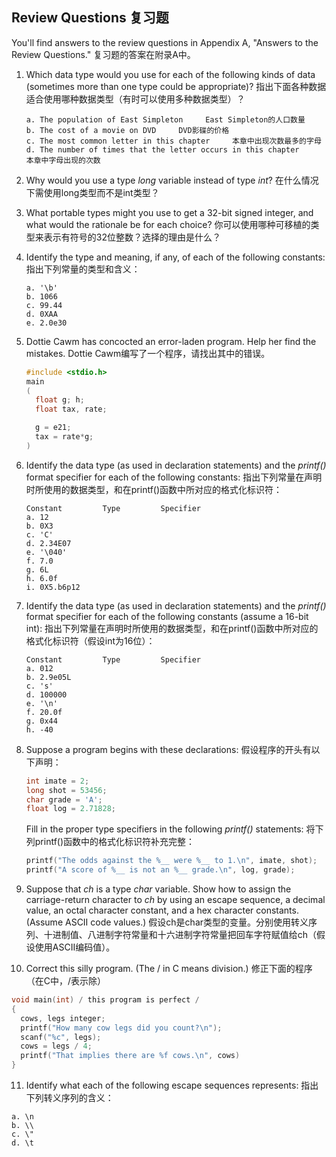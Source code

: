 ## Review Questions 复习题

You'll find answers to the review questions in Appendix A, "Answers to the Review Questions." 复习题的答案在附录A中。
1. Which data type would you use for each of the following kinds of data (sometimes more than one type could be appropriate)?
   指出下面各种数据适合使用哪种数据类型（有时可以使用多种数据类型）？
   ```text
   a. The population of East Simpleton     East Simpleton的人口数量
   b. The cost of a movie on DVD     DVD影碟的价格
   c. The most common letter in this chapter     本章中出现次数最多的字母
   d. The number of times that the letter occurs in this chapter     本章中字母出现的次数
   ```   
   
2. Why would you use a type *long* variable instead of type *int*? 在什么情况下需使用long类型而不是int类型？

3. What portable types might you use to get a 32-bit signed integer, and what would the rationale be for each choice?
   你可以使用哪种可移植的类型来表示有符号的32位整数？选择的理由是什么？

4. Identify the type and meaning, if any, of each of the following constants: 指出下列常量的类型和含义：
   ```text
   a. '\b'
   b. 1066
   c. 99.44
   d. 0XAA
   e. 2.0e30
   ```
   
5. Dottie Cawm has concocted an error-laden program. Help her find the mistakes. Dottie Cawm编写了一个程序，请找出其中的错误。
   ```c
   #include <stdio.h>
   main
   (
     float g; h;
     float tax, rate;
   
     g = e21;
     tax = rate*g;        
   )
   ```
   
6. Identify the data type (as used in declaration statements) and the *printf()* format specifier for each of the following constants:
   指出下列常量在声明时所使用的数据类型，和在printf()函数中所对应的格式化标识符：
   ```text
   Constant         Type         Specifier
   a. 12
   b. 0X3
   c. 'C'
   d. 2.34E07
   e. '\040'
   f. 7.0
   g. 6L
   h. 6.0f
   i. 0X5.b6p12
   ```
   
7. Identify the data type (as used in declaration statements) and the *printf()* format specifier for each of the following constants (assume a 16-bit int):
   指出下列常量在声明时所使用的数据类型，和在printf()函数中所对应的格式化标识符（假设int为16位）：
   ```text
   Constant         Type         Specifier
   a. 012
   b. 2.9e05L
   c. 's'
   d. 100000
   e. '\n'
   f. 20.0f
   g. 0x44
   h. -40
   ```
   
8. Suppose a program begins with these declarations: 假设程序的开头有以下声明：
   ```c
   int imate = 2;
   long shot = 53456;
   char grade = 'A';
   float log = 2.71828;
   ```
   Fill in the proper type specifiers in the following *printf()* statements: 将下列printf()函数中的格式化标识符补充完整：
   ```c
   printf("The odds against the %__ were %__ to 1.\n", imate, shot);
   printf("A score of %__ is not an %__ grade.\n", log, grade);
   ```
   
9. Suppose that *ch* is a type *char* variable. Show how to assign the carriage-return character to *ch* by using an escape sequence,
   a decimal value, an octal character constant, and a hex character constants.
   (Assume ASCII code values.) 假设ch是char类型的变量。分别使用转义序列、十进制值、八进制字符常量和十六进制字符常量把回车字符赋值给ch（假设使用ASCII编码值）。

10. Correct this silly program. (The / in C means division.) 修正下面的程序（在C中，/表示除）
   ```c
   void main(int) / this program is perfect /
   {
     cows, legs integer;
     printf("How many cow legs did you count?\n");
     scanf("%c", legs);
     cows = legs / 4;
     printf("That implies there are %f cows.\n", cows)
   }
   ```

11. Identify what each of the following escape sequences represents: 指出下列转义序列的含义：
   ```text
   a. \n
   b. \\
   c. \"
   d. \t
   ```